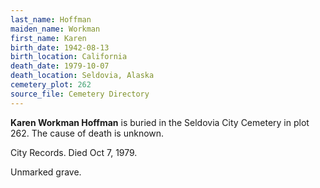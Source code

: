 ```yaml
---
last_name: Hoffman
maiden_name: Workman
first_name: Karen
birth_date: 1942-08-13
birth_location: California
death_date: 1979-10-07
death_location: Seldovia, Alaska
cemetery_plot: 262
source_file: Cemetery Directory
---
```

**Karen Workman  Hoffman** is buried in the Seldovia City Cemetery in plot 262.  The cause of death is unknown.

City Records. Died Oct 7, 1979.

Unmarked grave.

